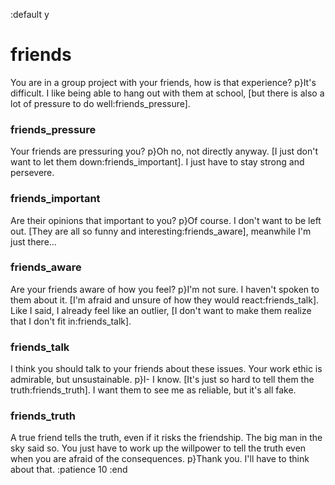 :default y

# friends

You are in a group project with your friends, how is that experience?
p}It's difficult. I like being able to hang out with them at school, [but there is also a lot of pressure to do well:friends_pressure].

### friends_pressure

Your friends are pressuring you?
p}Oh no, not directly anyway. [I just don't want to let them down:friends_important]. I just have to stay strong and persevere.

### friends_important

Are their opinions that important to you?
p}Of course. I don't want to be left out. [They are all so funny and interesting:friends_aware], meanwhile I'm just there...

### friends_aware

Are your friends aware of how you feel?
p}I'm not sure. I haven't spoken to them about it. [I'm afraid and unsure of how they would react:friends_talk]. Like I said, I already feel like an outlier, [I don't want to make them realize that I don't fit in:friends_talk].

### friends_talk

I think you should talk to your friends about these issues. Your work ethic is admirable, but unsustainable.
p}I- I know. [It's just so hard to tell them the truth:friends_truth]. I want them to see me as reliable, but it's all fake.

### friends_truth

A true friend tells the truth, even if it risks the friendship. The big man in the sky said so.
You just have to work up the willpower to tell the truth even when you are afraid of the consequences.
p}Thank you. I'll have to think about that.
:patience 10
:end
